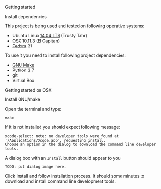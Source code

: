 Getting started

Install dependencies

This project is being used and tested on following operative systems:
  * Ubuntu Linux [14.04 LTS](http://releases.ubuntu.com/14.04/) (Trusty Tahr)
  * [OSX](http://www.apple.com/osx/) 10.11.3 (El Capitan)
  * [Fedora](https://getfedora.org) 21
  
To use it you need to install following project dependencies:
 * [GNU Make](https://www.gnu.org/software/make/)
 * [Python](https://www.python.org) 2.7
 * git
 * Virtual Box

Getting started on OSX

Install GNU/make

Open the terminal and type:
```
make
```

If it is not installed you should expect following message:
```
xcode-select: note: no developer tools were found at '/Applications/Xcode.app', requesting install.
Choose an option in the dialog to download the command line developer tools.
```
A dialog box with an `Install` button should appear to you:
```
TODO: put dialog image here.
```
Click Install and follow installation process. It should some minutes to download and install command line development tools.
